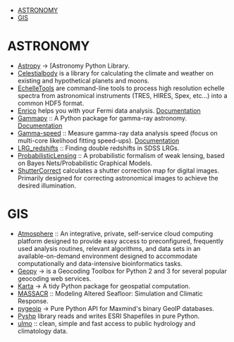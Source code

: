 - [ASTRONOMY](#astronomy)
- [GIS](#gis)


# ASTRONOMY
- [Astropy](https://github.com/astropy) → [Astronomy Python Library.
- [Celestialbody](https://github.com/jsbj/celestialbody) is a library for calculating the climate and weather on existing and hypothetical planets and moons.
- [EchelleTools](https://github.com/iancze/EchelleTools) are command-line tools to process high resolution echelle spectra from astronomical instruments (TRES, HIRES, Spex, etc...) into a common HDF5 format.
- [Enrico](https://github.com/gammapy/enrico) helps you with your Fermi data analysis. [Documentation](http://enrico.readthedocs.org/)
- [Gammapy](https://github.com/gammapy/gammapy) :: A Python package for gamma-ray astronomy. [Documentation](https://gammapy.readthedocs.org/)
- [Gamma-speed](https://github.com/gammapy/gamma-speed) :: Measure gamma-ray data analysis speed (focus on multi-core likelihood fitting speed-ups). [Documentation](https://gamma-speed.readthedocs.org/)
- [LRG_redshifts](https://github.com/jakevdp/LRG_redshifts) ::  Finding double redshifts in SDSS LRGs.
- [ProbabilisticLensing](https://github.com/jakevdp/ProbabilisticLensing) :: A probabilistic formalism of weak lensing, based on Bayes Nets/Probabilistic Graphical Models.
- [ShutterCorrect](https://github.com/iancze/ShutterCorrect) calculates a shutter correction map for digital images. Primarily designed for correcting astronomical images to achieve the desired illumination.


# GIS 
- [Atmosphere](https://github.com/iPlantCollaborativeOpenSource/atmosphere) :: An integrative, private, self-service cloud computing platform designed to provide easy access to preconfigured, frequently used analysis routines, relevant algorithms, and data sets in an available-on-demand environment designed to accommodate computationally and data-intensive bioinformatics tasks.
- [Geopy](https://github.com/geopy/geopy) → is a Geocoding Toolbox for Python 2 and 3 for several popular geocoding web services.
- [Karta](https://github.com/njwilson23/karta) →  A tidy Python package for geospatial computation.
- [MASSACR](https://github.com/navahnavahnavah/massacr) :: Modeling Altered Seafloor: Simulation and Climatic Response.
- [pygeoip](https://github.com/appliedsec/pygeoip) →  Pure Python API for Maxmind's binary GeoIP databases.
- [Pyshp](https://github.com/GeospatialPython/pyshp) library reads and writes ESRI Shapefiles in pure Python.
- [ulmo](https://github.com/ulmo-dev/ulmo) :: clean, simple and fast access to public hydrology and climatology data.

